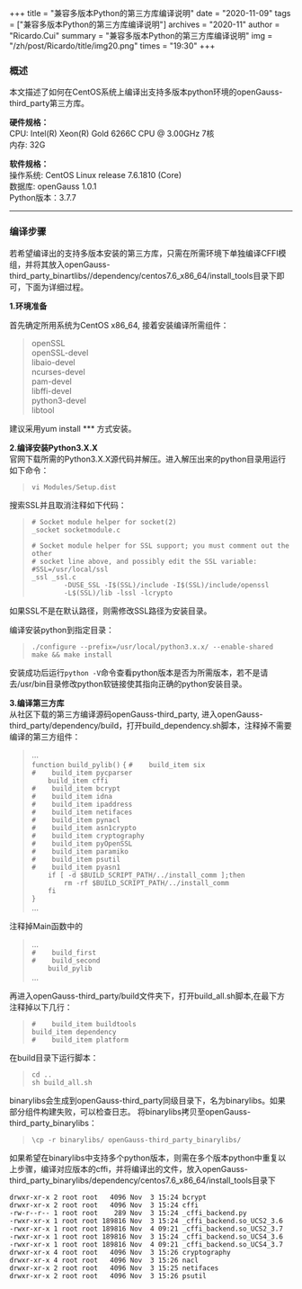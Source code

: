 +++
title = "兼容多版本Python的第三方库编译说明"
date = "2020-11-09"
tags = ["兼容多版本Python的第三方库编译说明"]
archives = "2020-11"
author = "Ricardo.Cui"
summary = "兼容多版本Python的第三方库编译说明"
img = "/zh/post/Ricardo/title/img20.png" 
times = "19:30"
+++


### 概述

本文描述了如何在CentOS系统上编译出支持多版本python环境的openGauss-third_party第三方库。

**硬件规格：**  
CPU:	Intel(R) Xeon(R) Gold 6266C CPU @ 3.00GHz 7核  
内存:	32G

**软件规格：**   
操作系统:	CentOS Linux release 7.6.1810 (Core)  
数据库: openGauss 1.0.1  
Python版本：3.7.7

---

### 编译步骤

若希望编译出的支持多版本安装的第三方库，只需在所需环境下单独编译CFFI模组，并将其放入openGauss-third_party_binartlibs//dependency/centos7.6_x86_64/install_tools目录下即可，下面为详细过程。

**1.环境准备**

首先确定所用系统为CentOS x86_64, 接着安装编译所需组件：  
>openSSL  
openSSL-devel  
libaio-devel  
ncurses-devel  
pam-devel  
libffi-devel  
python3-devel  
libtool

建议采用yum install *** 方式安装。

**2.编译安装Python3.X.X**  
官网下载所需的Python3.X.X源代码并解压。进入解压出来的python目录用运行如下命令：  
>`vi Modules/Setup.dist`  

搜索SSL并且取消注释如下代码：  

>`# Socket module helper for socket(2)`  
`_socket socketmodule.c`  
>
>`# Socket module helper for SSL support; you must comment out the other`  
`# socket line above, and possibly edit the SSL variable:`  
`#SSL=/usr/local/ssl`  
`_ssl _ssl.c `  
`        -DUSE_SSL -I$(SSL)/include -I$(SSL)/include/openssl`  
`        -L$(SSL)/lib -lssl -lcrypto`  

如果SSL不是在默认路径，则需修改SSL路径为安装目录。  

编译安装python到指定目录： 
>`./configure --prefix=/usr/local/python3.x.x/ --enable-shared`  
`make && make install`  

安装成功后运行`python -V`命令查看python版本是否为所需版本，若不是请去/usr/bin目录修改python软链接使其指向正确的python安装目录。

**3.编译第三方库**  
从社区下载的第三方编译源码openGauss-third_party, 
进入openGauss-third_party/dependency/build，打开build_dependency.sh脚本，注释掉不需要编译的第三方组件：  
>...  
`function build_pylib()`
`{`
`#    build_item six`  
`#    build_item pycparser`  
`    build_item cffi`  
`#    build_item bcrypt`  
`#    build_item idna`  
`#    build_item ipaddress`  
`#    build_item netifaces`  
`#    build_item pynacl`  
`#    build_item asn1crypto`  
`#    build_item cryptography`  
`#    build_item pyOpenSSL`  
`#    build_item paramiko`  
`#    build_item psutil`  
`#    build_item pyasn1`  
`    if [ -d $BUILD_SCRIPT_PATH/../install_comm ];then`  
`        rm -rf $BUILD_SCRIPT_PATH/../install_comm`  
`    fi`  
`}`  
...

注释掉Main函数中的  
>...  
`#    build_first`  
`#    build_second`   
`    build_pylib`  
...  

再进入openGauss-third_party/build文件夹下，打开build_all.sh脚本,在最下方注释掉以下几行：
>`#    build_item buildtools`  
    `build_item dependency`  
`#    build_item platform`  

在build目录下运行脚本：  
>`cd ..`  
`sh build_all.sh`

binarylibs会生成到openGauss-third_party同级目录下，名为binarylibs。如果部分组件构建失败，可以检查日志。
将binarylibs拷贝至openGauss-third_party_binarylibs：
>`\cp -r binarylibs/ openGauss-third_party_binarylibs/`  

如果希望在binarylibs中支持多个python版本，则需在多个版本python中重复以上步骤，编译对应版本的cffi，并将编译出的文件，放入openGauss-third_party_binarylibs/dependency/centos7.6_x86_64/install_tools目录下

```
drwxr-xr-x 2 root root   4096 Nov  3 15:24 bcrypt  
drwxr-xr-x 2 root root   4096 Nov  3 15:24 cffi  
-rw-r--r-- 1 root root    289 Nov  3 15:24 _cffi_backend.py
-rwxr-xr-x 1 root root 189816 Nov  3 15:24 _cffi_backend.so_UCS2_3.6
-rwxr-xr-x 1 root root 189816 Nov  4 09:21 _cffi_backend.so_UCS2_3.7
-rwxr-xr-x 1 root root 189816 Nov  3 15:24 _cffi_backend.so_UCS4_3.6
-rwxr-xr-x 1 root root 189816 Nov  4 09:21 _cffi_backend.so_UCS4_3.7
drwxr-xr-x 4 root root   4096 Nov  3 15:26 cryptography
drwxr-xr-x 4 root root   4096 Nov  3 15:26 nacl
drwxr-xr-x 2 root root   4096 Nov  3 15:25 netifaces
drwxr-xr-x 2 root root   4096 Nov  3 15:26 psutil
```









